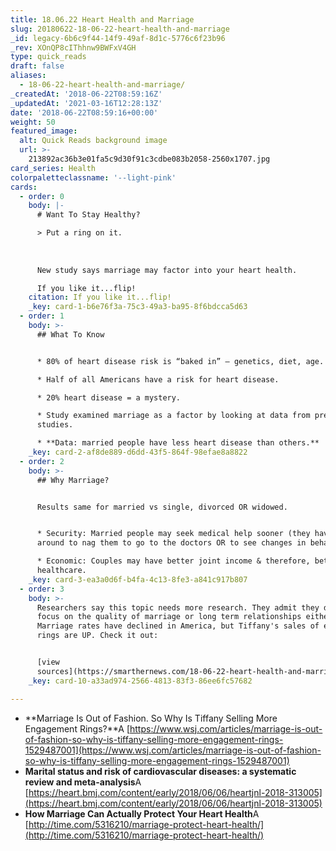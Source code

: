 ```yaml
---
title: 18.06.22 Heart Health and Marriage
slug: 20180622-18-06-22-heart-health-and-marriage
_id: legacy-6b6c9f44-14f9-49af-8d1c-5776c6f23b96
_rev: XOnQP8cIThhnw9BWFxV4GH
type: quick_reads
draft: false
aliases:
  - 18-06-22-heart-health-and-marriage/
_createdAt: '2018-06-22T08:59:16Z'
_updatedAt: '2021-03-16T12:28:13Z'
date: '2018-06-22T08:59:16+00:00'
weight: 50
featured_image:
  alt: Quick Reads background image
  url: >-
    213892ac36b3e01fa5c9d30f91c3cdbe083b2058-2560x1707.jpg
card_series: Health
colorpaletteclassname: '--light-pink'
cards:
  - order: 0
    body: |-
      # Want To Stay Healthy?

      > Put a ring on it.  
        
        
        
      New study says marriage may factor into your heart health.

      If you like it...flip!
    citation: If you like it...flip!
    _key: card-1-b6e76f3a-75c3-49a3-ba95-8f6bdcca5d63
  - order: 1
    body: >-
      ## What To Know


      * 80% of heart disease risk is “baked in” – genetics, diet, age.

      * Half of all Americans have a risk for heart disease.

      * 20% heart disease = a mystery.

      * Study examined marriage as a factor by looking at data from previous
      studies.

      * **Data: married people have less heart disease than others.**
    _key: card-2-af8de889-d6dd-43f5-864f-98efae8a8822
  - order: 2
    body: >-
      ## Why Marriage?


      Results same for married vs single, divorced OR widowed.


      * Security: Married people may seek medical help sooner (they have someone
      around to nag them to go to the doctors OR to see changes in behavior).

      * Economic: Couples may have better joint income & therefore, better
      healthcare.
    _key: card-3-ea3a0d6f-b4fa-4c13-8fe3-a841c917b807
  - order: 3
    body: >-
      Researchers say this topic needs more research. They admit they did not
      focus on the quality of marriage or long term relationships either. BTW -
      Marriage rates have declined in America, but Tiffany's sales of engagement
      rings are UP. Check it out:


      [view
      sources](https://smarthernews.com/18-06-22-heart-health-and-marriage/)
    _key: card-10-a33ad974-2566-4813-83f3-86ee6fc57682

---
```

* **Marriage Is Out of Fashion. So Why Is Tiffany Selling More Engagement Rings?**A [https://www.wsj.com/articles/marriage-is-out-of-fashion-so-why-is-tiffany-selling-more-engagement-rings-1529487001](https://www.wsj.com/articles/marriage-is-out-of-fashion-so-why-is-tiffany-selling-more-engagement-rings-1529487001)
* **Marital status and risk of cardiovascular diseases: a systematic review and meta-analysis**A [https://heart.bmj.com/content/early/2018/06/06/heartjnl-2018-313005](https://heart.bmj.com/content/early/2018/06/06/heartjnl-2018-313005)
* **How Marriage Can Actually Protect Your Heart Health**A [http://time.com/5316210/marriage-protect-heart-health/](http://time.com/5316210/marriage-protect-heart-health/)